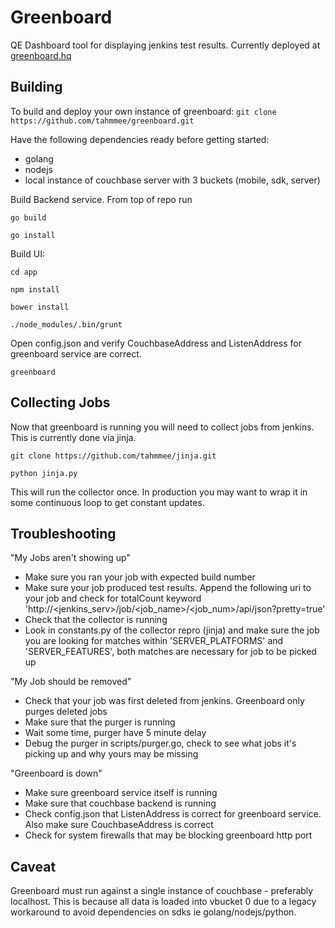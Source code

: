 # Greenboard 

QE Dashboard tool for displaying jenkins test results.  Currently deployed at [greenboard.hq](http://greenboard.couchbase.com)


## Building

To build and deploy your own instance of greenboard:
`git clone https://github.com/tahmmee/greenboard.git`

Have the following dependencies ready before getting started:
- golang
- nodejs
- local instance of couchbase server with 3 buckets (mobile, sdk, server)

Build Backend service.  From top of repo run

`go build`

`go install`

Build UI:

`cd app`

`npm install`

`bower install`

`./node_modules/.bin/grunt`

Open config.json and verify CouchbaseAddress and ListenAddress for greenboard service are correct.

`greenboard`


## Collecting Jobs

Now that greenboard is running you will need to collect jobs from jenkins.  This is currently done via jinja.

`git clone https://github.com/tahmmee/jinja.git`

`python jinja.py`

This will run the collector once.  In production you may want to wrap it in some continuous loop to get constant updates.


## Troubleshooting

"My Jobs aren't showing up"
- Make sure you ran your job with expected build number
- Make sure your job produced test results.  Append the following uri to your job and check for totalCount keyword 'http://<jenkins_serv>/job/<job_name>/<job_num>/api/json?pretty=true'
- Check that the collector is running
- Look in constants.py of the collector repro (jinja) and make sure the job you are looking for matches within 'SERVER_PLATFORMS' and 'SERVER_FEATURES', both matches are necessary for job to be picked up

"My Job should be removed"
- Check that your job was first deleted from jenkins. Greenboard only purges deleted jobs
- Make sure that the purger is running
- Wait some time, purger have 5 minute delay
- Debug the purger in scripts/purger.go, check to see what jobs it's picking up and why yours may be missing


"Greenboard is down"
- Make sure greenboard service itself is running
- Make sure that couchbase backend is running
- Check config.json that ListenAddress is correct for greenboard service.  Also make sure CouchbaseAddress is correct
- Check for system firewalls that may be blocking greenboard http port

## Caveat

Greenboard must run against a single instance of couchbase - preferably localhost.  This is because all data is loaded into vbucket 0 due to a legacy workaround to avoid dependencies on sdks ie golang/nodejs/python.


